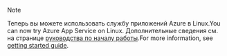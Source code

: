 > [!NOTE]
> <span data-ttu-id="3874c-101">Теперь вы можете использовать службу приложений Azure в Linux.</span><span class="sxs-lookup"><span data-stu-id="3874c-101">You can now try Azure App Service on Linux.</span></span> <span data-ttu-id="3874c-102">Дополнительные сведения см. на странице [руководства по началу работы](../articles/app-service/app-service-linux-readme.md).</span><span class="sxs-lookup"><span data-stu-id="3874c-102">For more information, see [getting started guide](../articles/app-service/app-service-linux-readme.md).</span></span>
> 
> 

